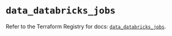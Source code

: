 # `data_databricks_jobs`

Refer to the Terraform Registry for docs: [`data_databricks_jobs`](https://registry.terraform.io/providers/databricks/databricks/1.79.0/docs/data-sources/jobs).
